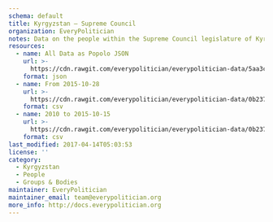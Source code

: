 ```yaml
---
schema: default
title: Kyrgyzstan — Supreme Council
organization: EveryPolitician
notes: Data on the people within the Supreme Council legislature of Kyrgyzstan.
resources:
  - name: All Data as Popolo JSON
    url: >-
      https://cdn.rawgit.com/everypolitician/everypolitician-data/5aa3cf4e80f4565e72d70c7e5880f5d742daf08a/data/Kyrgyzstan/Council/ep-popolo-v1.0.json
    format: json
  - name: From 2015-10-28
    url: >-
      https://cdn.rawgit.com/everypolitician/everypolitician-data/0b2378e83394ddbb213469624764ce8ed2790b73/data/Kyrgyzstan/Council/term-6.csv
    format: csv
  - name: 2010 to 2015-10-15
    url: >-
      https://cdn.rawgit.com/everypolitician/everypolitician-data/0b2378e83394ddbb213469624764ce8ed2790b73/data/Kyrgyzstan/Council/term-5.csv
    format: csv
last_modified: 2017-04-14T05:03:53
license: ''
category:
  - Kyrgyzstan
  - People
  - Groups & Bodies
maintainer: EveryPolitician
maintainer_email: team@everypolitician.org
more_info: http://docs.everypolitician.org
---
```

